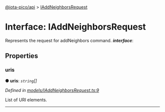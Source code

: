 [@iota-pico/api](../README.md) > [IAddNeighborsRequest](../interfaces/iaddneighborsrequest.md)



# Interface: IAddNeighborsRequest


Represents the request for addNeighbors command.
*__interface__*: 



## Properties
<a id="uris"></a>

###  uris

**●  uris**:  *`string`[]* 

*Defined in [models/IAddNeighborsRequest.ts:9](https://github.com/iotaeco/iota-pico-api/blob/7e47175/src/models/IAddNeighborsRequest.ts#L9)*



List of URI elements.




___


